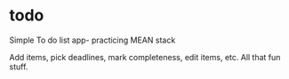 # todo
Simple To do list app- practicing MEAN stack

Add items, pick deadlines, mark completeness, edit items, etc. All that fun stuff.
